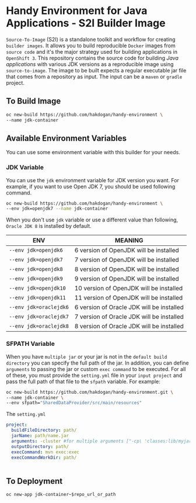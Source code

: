 # Handy Environment for Java Applications - S2I Builder Image
  
`Source-To-Image` (S2I) is a standalone toolkit and workflow for creating `builder images`. It allows you to build reproducible `Docker` images from `source code` and it's the major strategy used for building applications in `OpenShift 3`. This repository contains the source code for building _Java applications_ with various JDK versions as a reproducible image using `source-to-image`. The image to be built expects a regular executable jar file that comes from a repository as input. The input can be a `maven` or `gradle` project.


## To Build Image
```bash
oc new-build https://github.com/hakdogan/handy-environment \ 
--name jdk-container
```


## Available Environment Variables

You can use some environment variable with this builder for your needs.


### JDK Variable

You can use the `jdk` environment variable for JDK version you want. For example, if you want to use Open JDK 7, you should be used following command.

```bash
oc new-build https://github.com/hakdogan/handy-environment \ 
--env jdk=openjdk7 --name jdk-container
```
When you don't use `jdk` variable or use a different value than following, `Oracle JDK 8` is installed by default. 

ENV | MEANING | 
--- | --- | 
`--env jdk=openjdk6` | 6 version of OpenJDK will be installed | 
`--env jdk=openjdk7` | 7 version of OpenJDK will be installed | 
`--env jdk=openjdk8` | 8 version of OpenJDK will be installed | 
`--env jdk=openjdk9` | 9 version of OpenJDK will be installed | 
`--env jdk=openjdk10` | 10 version of OpenJDK will be installed | 
`--env jdk=openjdk11` | 11 version of OpenJDK will be installed | 
`--env jdk=oraclejdk6` | 6 version of Oracle JDK will be installed |
`--env jdk=oraclejdk7` | 7 version of Oracle JDK will be installed |
`--env jdk=oraclejdk8` | 8 version of Oracle JDK will be installed |


### SFPATH Variable

When you have `multiple jar` or your jar is not in the `default build directory` you can specify the full path of the jar. In addition, you can define `arguments` to passing the jar or custom `exec command` to be executed. For all of these, you must provide the `setting.yml` file in your `input project` and pass the full path of that file to the `sfpath` variable. For example:

```bash
oc new-build https://github.com/hakdogan/handy-environment.git \ 
--name jdk-container \
--env sfpath="SharedDataProvider/src/main/resources"
```

The `setting.yml` 

```yaml
project:
  buildFileDirectory: path/
  jarName: path/name.jar
  arguments: -cluster #for multiple arguments ["-cp\ 'classes:lib/myjar.jar'",  "-instances\ 10"]
  outputDirectory: path/
  execCommand: mvn exec:exec
  execCommandWorkDir: path/
  
```

## To Deployment
```
oc new-app jdk-container~$repo_url_or_path
```


